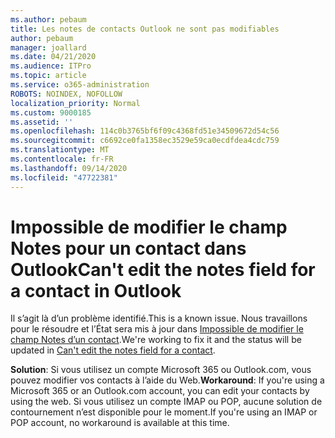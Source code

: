 ```yaml
---
ms.author: pebaum
title: Les notes de contacts Outlook ne sont pas modifiables
author: pebaum
manager: joallard
ms.date: 04/21/2020
ms.audience: ITPro
ms.topic: article
ms.service: o365-administration
ROBOTS: NOINDEX, NOFOLLOW
localization_priority: Normal
ms.custom: 9000185
ms.assetid: ''
ms.openlocfilehash: 114c0b3765bf6f09c4368fd51e34509672d54c56
ms.sourcegitcommit: c6692ce0fa1358ec3529e59ca0ecdfdea4cdc759
ms.translationtype: MT
ms.contentlocale: fr-FR
ms.lasthandoff: 09/14/2020
ms.locfileid: "47722381"
---
```

# <a name="cant-edit-the-notes-field-for-a-contact-in-outlook"></a><span data-ttu-id="3f8cc-102">Impossible de modifier le champ Notes pour un contact dans Outlook</span><span class="sxs-lookup"><span data-stu-id="3f8cc-102">Can't edit the notes field for a contact in Outlook</span></span>
<span data-ttu-id="3f8cc-103">Il s’agit là d’un problème identifié.</span><span class="sxs-lookup"><span data-stu-id="3f8cc-103">This is a known issue.</span></span> <span data-ttu-id="3f8cc-104">Nous travaillons pour le résoudre et l’État sera mis à jour dans [Impossible de modifier le champ Notes d’un contact](https://support.office.com/article/fb8394ce-04ce-48b5-bae4-be46f77f10fe).</span><span class="sxs-lookup"><span data-stu-id="3f8cc-104">We're working to fix it and the status will be updated in [Can't edit the notes field for a contact](https://support.office.com/article/fb8394ce-04ce-48b5-bae4-be46f77f10fe).</span></span>

<span data-ttu-id="3f8cc-105">**Solution**: Si vous utilisez un compte Microsoft 365 ou Outlook.com, vous pouvez modifier vos contacts à l’aide du Web.</span><span class="sxs-lookup"><span data-stu-id="3f8cc-105">**Workaround**: If you're using a Microsoft 365 or an Outlook.com account, you can edit your contacts by using the web.</span></span> <span data-ttu-id="3f8cc-106">Si vous utilisez un compte IMAP ou POP, aucune solution de contournement n’est disponible pour le moment.</span><span class="sxs-lookup"><span data-stu-id="3f8cc-106">If you're using an IMAP or POP account, no workaround is available at this time.</span></span>